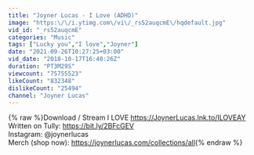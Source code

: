 ```yaml
---
title: "Joyner Lucas - I Love (ADHD)"
image: "https:\/\/i.ytimg.com\/vi\/_rs52auqcmE\/hqdefault.jpg"
vid_id: "_rs52auqcmE"
categories: "Music"
tags: ["Lucky you","I love","Joyner"]
date: "2021-09-26T10:27:25+03:00"
vid_date: "2018-10-17T16:40:26Z"
duration: "PT3M29S"
viewcount: "75755523"
likeCount: "832348"
dislikeCount: "25494"
channel: "Joyner Lucas"
---
```

{% raw %}Download / Stream I LOVE <a rel="nofollow" target="blank" href="https://JoynerLucas.lnk.to/ILOVEAY">https://JoynerLucas.lnk.to/ILOVEAY</a><br />Written on Tully: <a rel="nofollow" target="blank" href="https://bit.ly/2BFcGEV">https://bit.ly/2BFcGEV</a><br />Instagram: @joynerlucas <br />Merch (shop now): <a rel="nofollow" target="blank" href="https://joynerlucas.com/collections/all">https://joynerlucas.com/collections/all</a>{% endraw %}
